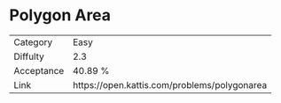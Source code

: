 # Polygon Area

<table>
    <tr>
        <td>Category</td>
        <td>Easy</td>
    </tr>
    <tr>
        <td>Diffulty</td>
        <td>2.3</td>
    </tr>
    <tr>
        <td>Acceptance</td>
        <td>40.89 %</td>
    </tr>
    <tr>
        <td>Link</td>
        <td>https://open.kattis.com/problems/polygonarea</td>
    </tr>
</table>